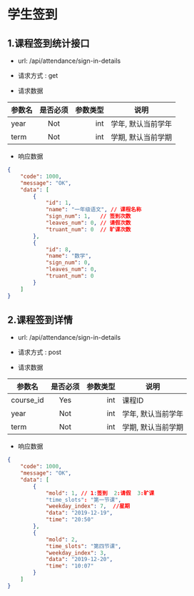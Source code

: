 # 学生签到


## 1.课程签到统计接口

-  url: /api/attendance/sign-in-details

- 请求方式 : get

-  请求数据

| 参数名       | 是否必须     | 参数类型  | 说明 |
| -------- |:----------:| -----:   | ----- |
| year  | Not      | int      | 学年, 默认当前学年|
| term  | Not      | int      | 学期, 默认当前学期|

- 响应数据

``` json
{
    "code": 1000,
    "message": "OK",
    "data": [
        {
            "id": 1,
            "name": "一年级语文", // 课程名称
            "sign_num": 1,   // 签到次数
            "leaves_num": 0, // 请假次数
            "truant_num": 0  // 旷课次数
        },
        {
            "id": 8,
            "name": "数学",
            "sign_num": 0,
            "leaves_num": 0,
            "truant_num": 0
        }
    ]
}
```

## 2.课程签到详情

- url: /api/attendance/sign-in-details

- 请求方式 : post

- 请求数据

| 参数名       | 是否必须     | 参数类型  | 说明 |
| -------- |:----------:| -----:   | ----- |
| course_id| Yes      | int      | 课程ID|
| year  | Not      | int      | 学年, 默认当前学年|
| term  | Not      | int      | 学期, 默认当前学期|

- 响应数据

``` json
{
    "code": 1000,
    "message": "OK",
    "data": [
        {
            "mold": 1, // 1:签到  2:请假  3:旷课
            "time_slots": "第一节课",
            "weekday_index": 7,  //星期
            "data": "2019-12-19",
            "time": "20:50"
        },
        {
            "mold": 2,
            "time_slots": "第四节课",
            "weekday_index": 3,
            "data": "2019-12-20",
            "time": "10:07"
        }
    ]
}
```
